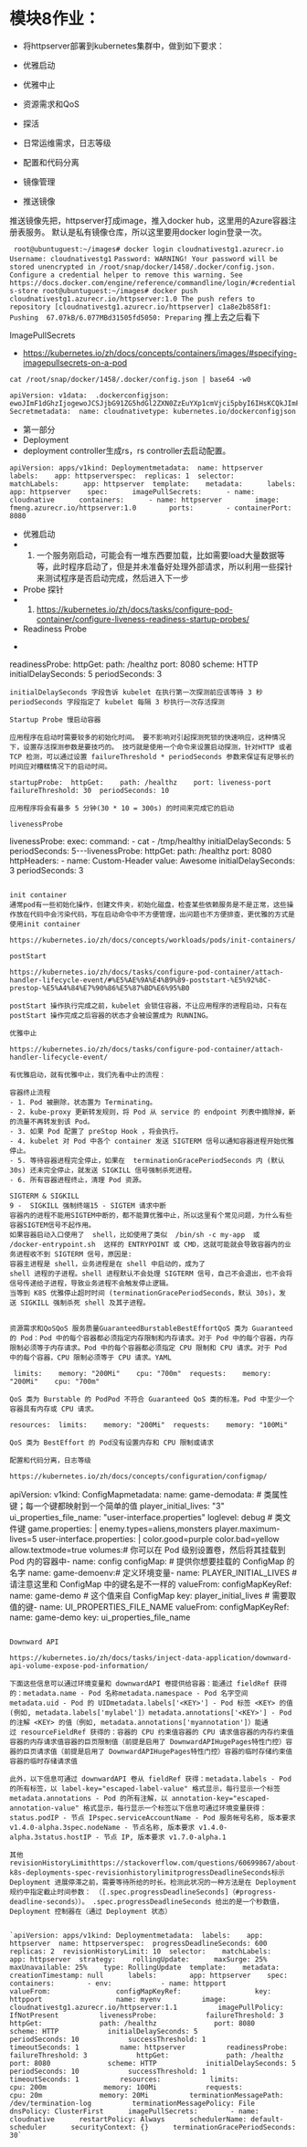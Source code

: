 # 模块8作业：
- 将httpserver部署到kubernetes集群中，做到如下要求：
- 优雅启动
- 优雅中止
- 资源需求和QoS
- 探活
- 日常运维需求，日志等级
- 配置和代码分离

- 镜像管理
- 推送镜像

推送镜像先把，httpserver打成image，推入docker hub，这里用的Azure容器注册表服务。
默认是私有镜像仓库，所以这里要用docker login登录一次。

`
root@ubuntuguest:~/images# docker login cloudnativestg1.azurecr.io`
`Username: cloudnativestg1`
`Password:
WARNING! Your password will be stored unencrypted in /root/snap/docker/1458/.docker/config.json.
Configure a credential helper to remove this warning. See
https://docs.docker.com/engine/reference/commandline/login/#credentials-store
root@ubuntuguest:~/images# docker push cloudnativestg1.azurecr.io/httpserver:1.0
The push refers to repository [cloudnativestg1.azurecr.io/httpserver]
c1a8e2b858f1: Pushing  67.07kB/6.077MBd31505fd5050: Preparing`
推上去之后看下

ImagePullSecrets
- https://kubernetes.io/zh/docs/concepts/containers/images/#specifying-imagepullsecrets-on-a-pod

`cat /root/snap/docker/1458/.docker/config.json | base64 -w0`


```
apiVersion: v1data:  .dockerconfigjson: ewoJImF1dGhzIjogewoJCSJjbG91ZG5hdGl2ZXN0ZzEuYXp1cmVjci5pbyI6IHsKCQkJImF1dGgiOiAiWTJ....yIKCQl9Cgl9Cn0=kind: Secretmetadata:  name: cloudnativetype: kubernetes.io/dockerconfigjson
```

- 第一部分
- Deployment
- deployment controller生成rs，rs controller去启动配置。
```
apiVersion: apps/v1kind: Deploymentmetadata:  name: httpserver  labels:    app: httpserverspec:  replicas: 1  selector:    matchLabels:      app: httpserver  template:    metadata:      labels:        app: httpserver    spec:      imagePullSecrets:      - name: cloudnative      containers:      - name: httpserver        image: fmeng.azurecr.io/httpserver:1.0        ports:        - containerPort: 8080
```
- 优雅启动
- 1. 一个服务刚启动，可能会有一堆东西要加载，比如需要load大量数据等等，此时程序启动了，但是并未准备好处理外部请求，所以利用一些探针来测试程序是否启动完成，然后进入下一步
- Probe 探针
- 1. https://kubernetes.io/zh/docs/tasks/configure-pod-container/configure-liveness-readiness-startup-probes/
- Readiness Probe
- ```
readinessProbe:    httpGet:      path: /healthz      port: 8080      scheme: HTTP    initialDelaySeconds: 5    periodSeconds: 3
```
initialDelaySeconds 字段告诉 kubelet 在执行第一次探测前应该等待 3 秒 periodSeconds 字段指定了 kubelet 每隔 3 秒执行一次存活探测

Startup Probe 慢启动容器

应用程序在启动时需要较多的初始化时间。 要不影响对引起探测死锁的快速响应，这种情况下，设置存活探测参数是要技巧的。 技巧就是使用一个命令来设置启动探测，针对HTTP 或者 TCP 检测，可以通过设置 failureThreshold * periodSeconds 参数来保证有足够长的时间应对糟糕情况下的启动时间。

startupProbe:  httpGet:    path: /healthz    port: liveness-port  failureThreshold: 30  periodSeconds: 10

应用程序将会有最多 5 分钟(30 * 10 = 300s) 的时间来完成它的启动

livenessProbe
```
livenessProbe:  exec:    command:    - cat    - /tmp/healthy  initialDelaySeconds: 5  periodSeconds: 5---livenessProbe:  httpGet:    path: /healthz    port: 8080    httpHeaders:    - name: Custom-Header      value: Awesome  initialDelaySeconds: 3  periodSeconds: 3
```

init container
通常pod有一些初始化操作，创建文件夹，初始化磁盘，检查某些依赖服务是不是正常，这些操作放在代码中会污染代码，写在启动命令中不方便管理，出问题也不方便排查，更优雅的方式是使用init container

https://kubernetes.io/zh/docs/concepts/workloads/pods/init-containers/

postStart

https://kubernetes.io/zh/docs/tasks/configure-pod-container/attach-handler-lifecycle-event/#%E5%AE%9A%E4%B9%89-poststart-%E5%92%8C-prestop-%E5%A4%84%E7%90%86%E5%87%BD%E6%95%B0

postStart 操作执行完成之前，kubelet 会锁住容器，不让应用程序的进程启动，只有在 postStart 操作完成之后容器的状态才会被设置成为 RUNNING。

优雅中止

https://kubernetes.io/zh/docs/tasks/configure-pod-container/attach-handler-lifecycle-event/

有优雅启动，就有优雅中止，我们先看中止的流程：

容器终止流程
- 1. Pod 被删除，状态置为 Terminating。
- 2. kube-proxy 更新转发规则，将 Pod 从 service 的 endpoint 列表中摘除掉，新的流量不再转发到该 Pod。
- 3. 如果 Pod 配置了 preStop Hook ，将会执行。
- 4. kubelet 对 Pod 中各个 container 发送 SIGTERM 信号以通知容器进程开始优雅停止。
- 5. 等待容器进程完全停止，如果在  terminationGracePeriodSeconds 内 (默认 30s) 还未完全停止，就发送 SIGKILL 信号强制杀死进程。
- 6. 所有容器进程终止，清理 Pod 资源。

SIGTERM & SIGKILL
9 -  SIGKILL 强制终端15 - SIGTEM 请求中断
容器内的进程不能用SIGTEM中断的，都不能算优雅中止，所以这里有个常见问题，为什么有些容器SIGTEM信号不起作用。
如果容器启动入口使用了  shell，比如使用了类似  /bin/sh -c my-app  或  /docker-entrypoint.sh  这样的 ENTRYPOINT 或 CMD，这就可能就会导致容器内的业务进程收不到 SIGTERM 信号，原因是:
容器主进程是 shell，业务进程是在 shell 中启动的，成为了 
shell 进程的子进程。shell 进程默认不会处理 SIGTERM 信号，自己不会退出，也不会将信号传递给子进程，导致业务进程不会触发停止逻辑。
当等到 K8S 优雅停止超时时间 (terminationGracePeriodSeconds，默认 30s)，发送 SIGKILL 强制杀死 shell 及其子进程。


资源需求和QoSQoS 服务质量GuaranteedBurstableBestEffortQoS 类为 Guaranteed 的 Pod：Pod 中的每个容器都必须指定内存限制和内存请求。对于 Pod 中的每个容器，内存限制必须等于内存请求。Pod 中的每个容器都必须指定 CPU 限制和 CPU 请求。对于 Pod 中的每个容器，CPU 限制必须等于 CPU 请求。YAML

 limits:    memory: "200Mi"    cpu: "700m"  requests:    memory: "200Mi"    cpu: "700m"

QoS 类为 Burstable 的 PodPod 不符合 Guaranteed QoS 类的标准。Pod 中至少一个容器具有内存或 CPU 请求。

resources:  limits:    memory: "200Mi"  requests:    memory: "100Mi"

QoS 类为 BestEffort 的 Pod没有设置内存和 CPU 限制或请求

配置和代码分离，日志等级

https://kubernetes.io/zh/docs/concepts/configuration/configmap/

```
apiVersion: v1kind: ConfigMapmetadata:  name: game-demodata:  # 类属性键；每一个键都映射到一个简单的值  player_initial_lives: "3"  ui_properties_file_name: "user-interface.properties"  loglevel: debug  # 类文件键  game.properties: |    enemy.types=aliens,monsters    player.maximum-lives=5      user-interface.properties: |    color.good=purple    color.bad=yellow    allow.textmode=true    volumes:# 你可以在 Pod 级别设置卷，然后将其挂载到 Pod 内的容器中- name: config  configMap:    # 提供你想要挂载的 ConfigMap 的名字    name: game-demoenv:# 定义环境变量- name: PLAYER_INITIAL_LIVES # 请注意这里和 ConfigMap 中的键名是不一样的  valueFrom:    configMapKeyRef:      name: game-demo           # 这个值来自 ConfigMap      key: player_initial_lives # 需要取值的键- name: UI_PROPERTIES_FILE_NAME  valueFrom:    configMapKeyRef:      name: game-demo      key: ui_properties_file_name
```

Downward API

https://kubernetes.io/zh/docs/tasks/inject-data-application/downward-api-volume-expose-pod-information/

下面这些信息可以通过环境变量和 downwardAPI 卷提供给容器：能通过 fieldRef 获得的：metadata.name - Pod 名称metadata.namespace - Pod 名字空间metadata.uid - Pod 的 UIDmetadata.labels['<KEY>'] - Pod 标签 <KEY> 的值 (例如, metadata.labels['mylabel']）metadata.annotations['<KEY>'] - Pod 的注解 <KEY> 的值（例如, metadata.annotations['myannotation']）能通过 resourceFieldRef 获得的：容器的 CPU 约束值容器的 CPU 请求值容器的内存约束值容器的内存请求值容器的巨页限制值（前提是启用了 DownwardAPIHugePages特性门控）容器的巨页请求值（前提是启用了 DownwardAPIHugePages特性门控）容器的临时存储约束值容器的临时存储请求值

此外，以下信息可通过 downwardAPI 卷从 fieldRef 获得：metadata.labels - Pod 的所有标签，以 label-key="escaped-label-value" 格式显示，每行显示一个标签metadata.annotations - Pod 的所有注解，以 annotation-key="escaped-annotation-value" 格式显示，每行显示一个标签以下信息可通过环境变量获得：status.podIP - 节点 IPspec.serviceAccountName - Pod 服务帐号名称, 版本要求 v1.4.0-alpha.3spec.nodeName - 节点名称, 版本要求 v1.4.0-alpha.3status.hostIP - 节点 IP, 版本要求 v1.7.0-alpha.1

其他revisionHistoryLimithttps://stackoverflow.com/questions/60699867/about-k8s-deployments-spec-revisionhistorylimitprogressDeadlineSeconds标示 Deployment 进展停滞之前，需要等待所给的时长。检测此状况的一种方法是在 Deployment 规约中指定截止时间参数： （[.spec.progressDeadlineSeconds]（#progress-deadline-seconds））。 .spec.progressDeadlineSeconds 给出的是一个秒数值，Deployment 控制器在（通过 Deployment 状态）


`apiVersion: apps/v1kind: Deploymentmetadata:  labels:    app: httpserver  name: httpserverspec:  progressDeadlineSeconds: 600  replicas: 2  revisionHistoryLimit: 10  selector:    matchLabels:      app: httpserver  strategy:    rollingUpdate:      maxSurge: 25%      maxUnavailable: 25%    type: RollingUpdate  template:    metadata:      creationTimestamp: null      labels:        app: httpserver    spec:      containers:        - env:            - name: httpport              valueFrom:                configMapKeyRef:                  key: httpport                  name: myenv          image: cloudnativestg1.azurecr.io/httpserver:1.1          imagePullPolicy: IfNotPresent          livenessProbe:            failureThreshold: 3            httpGet:              path: /healthz              port: 8080              scheme: HTTP            initialDelaySeconds: 5            periodSeconds: 10            successThreshold: 1            timeoutSeconds: 1          name: httpserver          readinessProbe:            failureThreshold: 3            httpGet:              path: /healthz              port: 8080              scheme: HTTP            initialDelaySeconds: 5            periodSeconds: 10            successThreshold: 1            timeoutSeconds: 1          resources:            limits:              cpu: 200m              memory: 100Mi            requests:              cpu: 20m              memory: 20Mi          terminationMessagePath: /dev/termination-log          terminationMessagePolicy: File      dnsPolicy: ClusterFirst      imagePullSecrets:        - name: cloudnative      restartPolicy: Always      schedulerName: default-scheduler      securityContext: {}      terminationGracePeriodSeconds: 30`